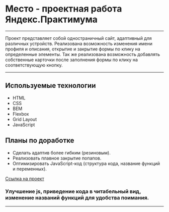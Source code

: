 # Место - проектная работа Яндекс.Практимума

---

Проект представляет собой одностраничный сайт, адаптивный для различных устройств. Реализована возможность изменения имени профиля и описания, открытие и закрытие формы по клику на определенные элементы. Так же реализована возможность добавлять собственные карточки после заполнения формы по клику на соответствующую кнопку.

---

## Используемые технологии
* HTML
* CSS
* BEM
* Flexbox
* Grid Layout
* JavaScript

## Планы по доработке
* Сделать адаптив более гибким (резиновым).
* Реализовать плавное закрытие попапов.
* Оптимизировать JavaScript-код (структура кода, название функций и переменных).

[Ссылка на проект](https://totalretard.github.io/mesto/)

### Улучшение js, приведение кода в читабельный вид, изменение названий функций для удобства поимания.
---